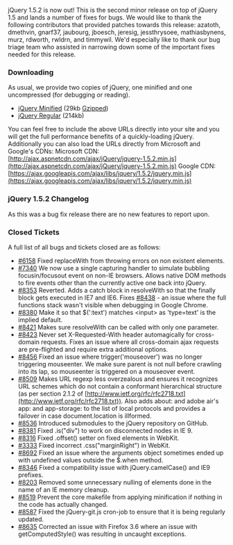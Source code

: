 jQuery 1.5.2 is now out! This is the second minor release on top of
jQuery 1.5 and lands a number of fixes for bugs. We would like to thank
the following contributors that provided patches towards this release:
azatoth, dmethvin, gnarf37, jaubourg, jboesch, jeresig, jessthrysoee,
mathiasbynens, murz, rdworth, rwldrn, and timmywil. We'd especially like
to thank our bug triage team who assisted in narrowing down some of the
important fixes needed for this release.

### Downloading

As usual, we provide two copies of jQuery, one minified and one
uncompressed (for debugging or reading).

-   [jQuery Minified](http://code.jquery.com/jquery-1.5.2.min.js) (29kb
    [Gzipped](http://www.julienlecomte.net/blog/2007/08/13/))
-   [jQuery Regular](http://code.jquery.com/jquery-1.5.2.js) (214kb)

You can feel free to include the above URLs directly into your site and
you will get the full performance benefits of a quickly-loading jQuery.
Additionally you can also load the URLs directly from Microsoft and
Google's CDNs: Microsoft CDN:
[http://ajax.aspnetcdn.com/ajax/jQuery/jquery-1.5.2.min.js](http://ajax.aspnetcdn.com/ajax/jQuery/jquery-1.5.2.min.js)
Google CDN:
[https://ajax.googleapis.com/ajax/libs/jquery/1.5.2/jquery.min.js](https://ajax.googleapis.com/ajax/libs/jquery/1.5.2/jquery.min.js)

### jQuery 1.5.2 Changelog

As this was a bug fix release there are no new features to report upon.

### Closed Tickets

A full list of all bugs and tickets closed are as follows:

-   [\#6158](http://bugs.jquery.com/ticket/6158) Fixed replaceWith from
    throwing errors on non existent elements.
-   [\#7340](http://bugs.jquery.com/ticket/7340) We now use a single
    capturing handler to simulate bubbling focusin/focusout event on
    non-IE browsers. Allows native DOM methods to fire events other than
    the currently active one back into jQuery.
-   [\#8353](http://bugs.jquery.com/ticket/8353) Reverted. Adds a catch
    block in resolveWith so that the finally block gets executed in IE7
    and IE6. Fixes [\#8438](http://bugs.jquery.com/ticket/8438) - an
    issue where the full functions stack wasn't visible when debugging
    in Google Chrome.
-   [\#8380](http://bugs.jquery.com/ticket/8380) Make it so that
    \$(':text') matches \<input\> as 'type=text' is the implied default.
-   [\#8421](http://bugs.jquery.com/ticket/8421) Makes sure resolveWith
    can be called with only one parameter.
-   [\#8423](http://bugs.jquery.com/ticket/8423) Never set
    X-Requested-With header automagically for cross-domain requests.
    Fixes an issue where all cross-domain ajax requests are pre-flighted
    and require extra additional options.
-   [\#8456](http://bugs.jquery.com/ticket/8456) Fixed an issue where
    trigger('mouseover') was no longer triggering mouseenter. We make
    sure parent is not null before crawling into its lap, so mouseenter
    is triggered on a mouseover event.
-   [\#8509](http://bugs.jquery.com/ticket/8509) Makes URL regexp less
    overzealous and ensures it recognizes URL schemes which do not
    contain a conformant hierarchical structure (as per section 2.1.2 of
    [http://www.ietf.org/rfc/rfc2718.txt](http://www.ietf.org/rfc/rfc2718.txt)).
    Also adds about: and adobe air's app: and app-storage: to the list
    of local protocols and provides a failover in case document.location
    is illformed.
-   [\#8536](http://bugs.jquery.com/ticket/8536) Introduced submodules
    to the jQuery repository on GitHub.
-   [\#8381](http://bugs.jquery.com/ticket/8381) Fixed .is("div") to
    work on disconnected nodes in IE 9.
-   [\#8316](http://bugs.jquery.com/ticket/8316) Fixed .offset() setter
    on fixed elements in WebKit.
-   [\#3333](http://bugs.jquery.com/ticket/3333) Fixed incorrect
    .css("marginRight") in WebKit.
-   [\#8692](http://bugs.jquery.com/ticket/8692) Fixed an issue where
    the arguments object sometimes ended up with undefined values
    outside the \$.when method.
-   [\#8346](http://bugs.jquery.com/ticket/8346) Fixed a compatibility
    issue with jQuery.camelCase() and IE9 prefixes.
-   [\#8203](http://bugs.jquery.com/ticket/8203) Removed some
    unnecessary nulling of elements done in the name of an IE memory
    cleanup.
-   [\#8519](http://bugs.jquery.com/ticket/8519) Prevent the core
    makefile from applying minification if nothing in the code has
    actually changed.
-   [\#8587](http://bugs.jquery.com/ticket/8587) Fixed the jQuery-git.js
    cron-job to ensure that it is being regularly updated.
-   [\#8635](http://bugs.jquery.com/ticket/8635) Corrected an issue with
    Firefox 3.6 where an issue with getComputedStyle() was resulting in
    uncaught exceptions.

